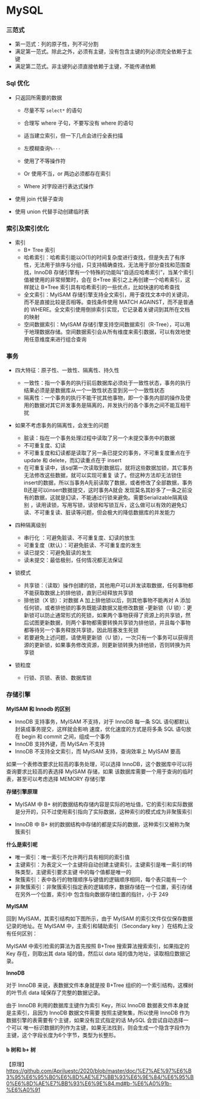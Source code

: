 # MySQL

### 三范式

- 第一范式：列的原子性，列不可分割
- 满足第一范式。除此之外，必须有主键，没有包含主键的列必须完全依赖于主键
- 满足第二范式。非主键列必须直接依赖于主键，不能传递依赖

### Sql 优化

- 只返回所需要的数据
  - 尽量不写 `select*` 的语句
  - 合理写 where 子句，不要写没有 where 的语句

  - 适当建立索引，但一下几点会进行全表扫描
  - 左模糊查询`%···`
  - 使用了不等操作符
  - Or 使用不当，or 两边必须都存在索引
  - Where 对字段进行表达式操作

- 使用 join 代替子查询

- 使用 union 代替手动创建临时表
### 索引及索引优化

- 索引
  - B+ Tree 索引
  - 哈希索引：哈希索引能以O(1)的时间复杂度进行查找，但是失去了有序性，无法用于排序与分组，只支持精确查找，无法用于部分查找和范围查找，InnoDB 存储引擎有一个特殊的功能叫“自适应哈希索引”，当某个索引值被使用的非常频繁时，会在 B+Tree 索引之上再创建一个哈希索引，这样就让 B+Tree 索引具有哈希索引的一些优点，比如快速的哈希查找
  - 全文索引：MyISAM 存储引擎支持全文索引，用于查找文本中的关键词，而不是直接比较是否相等。查找条件使用 MATCH AGAINST，而不是普通的 WHERE。全文索引使用倒排索引实现，它记录着关键词到其所在文档的映射
  - 空间数据索引：MyISAM 存储引擎支持空间数据索引（R-Tree），可以用于地理数据存储。空间数据索引会从所有维度来索引数据，可以有效地使用任意维度来进行组合查询

### 事务

- 四大特征：原子性、一致性、隔离性、持久性
  - 一致性：指一个事务的执行前后数据库必须处于一致性状态，事务的执行结果必须是是数据库从一个一致性状态变到另一个一致性状态
  - 隔离性：一个事务的执行不能干扰其他事物，即一个事务内部的操作及使用的数据对其它并发事务是隔离的，并发执行的各个事务之间不能互相干扰

- 如果不考虑事务的隔离性，会发生的问题
  - 脏读：指在一个事务处理过程中读取了另一个未提交事务中的数据
  - 不可重复度、幻读
  - 不可重复度和幻读都是读取了另一条已提交的事务，不可重复度重点在于 update 和 delete，而幻读重点在于 insert
  - 在可重复读中，该sql第一次读取到数据后，就将这些数据加锁，其它事务无法修改这些数据，就可以实现可重复 读了。但这种方法却无法锁住insert的数据，所以当事务A先前读取了数据，或者修改了全部数据，事务B还是可以insert数据提交，这时事务A就会 发现莫名其妙多了一条之前没有的数据，这就是幻读，不能通过行锁来避免。需要Serializable隔离级别 ，读用读锁，写用写锁，读锁和写锁互斥，这么做可以有效的避免幻读、不可重复读、脏读等问题，但会极大的降低数据库的并发能力

- 四种隔离级别
  - 串行化 ：可避免脏读、不可重复度、幻读的放生
  - 可重复度（默认）：可避免脏读、不可重复度的发生
  - 读已提交：可避免脏读的发生
  - 读未提交：最低极别，任何情况都无法保证

- 锁模式
  - 共享锁：（读取）操作创建的锁，其他用户可以并发读取数据，任何事物都不能获取数据上的排他锁，直到已经释放共享锁
  - 排他锁（X 锁）：对数据 A 加上排他锁以后，则其他事物不能再对 A 添加任何锁，或者排他锁的事务既能读数据又能修改数据
  -更新锁（U 锁）：更新锁可以防止通常形式的死锁，如果两个事物获得了资源上的共享锁，然后试图更新数据，则两个事物都需要转换共享锁为排他锁，并且每个事物都等待另一个事务释放共享锁，因此阻塞发生死锁
  - 若要避免上述问题，请使用更新锁（U 锁），一次只有一个事务可以获得资源的更新锁，如果事务修改资源，则更新锁转换为排他锁，否则转换为共享锁

- 锁粒度
  - 行锁、页锁、表锁、数据库锁

### 存储引擎

**MyISAM 和 Innodb 的区别**

- InnoDB 支持事务，MyISAM 不支持，对于 InnoDB 每一条 SQL 语句都默认封装成事务提交，这样就会影响
速度，优化速度的方式是将多条 SQL 语句放在 begin 和 commit 之间，组成一个事务
- InnoDB 支持外键，而 MyISAm 不支持
- InnoDB 不支持全文索引，而 MyISAM 支持，查询效率上 MyISAM 要高

如果一个表修改要求比较高的事务处理，可以选择 InnoDB，这个数据库中可以将查询要求比较高的表选择 MyISAM 存储，如果
该数据库需要一个用于查询的临时表，甚至可以考虑选择 MEMORY 存储引擎

**存储引擎原理**

- MyISAM 中 B+ 树的数据结构存储内容是实际的地址值，它的索引和实际数据是分开的，只不过使用索引指向了实际数据，这种索引的模式成为非聚簇索引

- InnoDB 中 B+ 树的数据结构中存储的都是实际的数据，这种索引又被称为聚簇索引

**什么是索引呢**

- 唯一索引：唯一索引不允许两行具有相同的索引值
- 主键索引：为表定义一个主键将自动创建主键索引，主键索引是唯一索引的特殊类型，主键索引要求主键
中的每个值都是唯一的
- 聚簇索引：表中各行的物理顺序与键值的逻辑顺序相同，每个表只能有一个
- 非聚簇索引：非聚簇索引指定表的逻辑顺序，数据存储在一个位置，索引存储在另外一个位置，索引中
包含指向数据存储位置的指针，小于 249

**MyISAM**

回到 MyISAM，其索引结构如下图所示，由于 MyISAM 的索引文件仅仅保存数据记录的地址。在 MyISAM 中，主索引和辅助索引（Secondary key
）在结构上没有任何区别：

MyISAM 中索引检索的算法为首先按照 B+Tree 搜索算法搜索索引，如果指定的 Key 存在，则取出其 data 域的值，然后以 data 域的值为地址，读取相应数据记录。

**InnoDB**

对于 InnoDB 来说，表数据文件本身就是按 B+Tree 组织的一个索引结构，这棵树的叶节点 data 域保存了完整的数据记录。

由于 InnoDB 利用的数据库主键作为索引 Key，所以 InnoDB 数据表文件本身就是主索引，且因为 InnoDB 数据文件需要
按照主键聚集，所以使用 InnoDB 作为数据引擎的表需要有个主键，如果没有显式指定的话 MySQL 会尝试自动选择一个可以
唯一标识数据的列作为主键，如果无法找到，则会生成一个隐含字段作为主键，这个字段长度为6个字节，类型为长整形。

#### b 树和 b+ 树

【原理】https://github.com/Apriluestc/2020/blob/master/doc/%E7%AE%97%E6%B3%95%E6%95%B0%E6%8D%AE%E7%BB%93%E6%9E%84/%E6%95%B0%E6%8D%AE%E7%BB%93%E6%9E%84.md#b-%E6%A0%91b-%E6%A0%91
